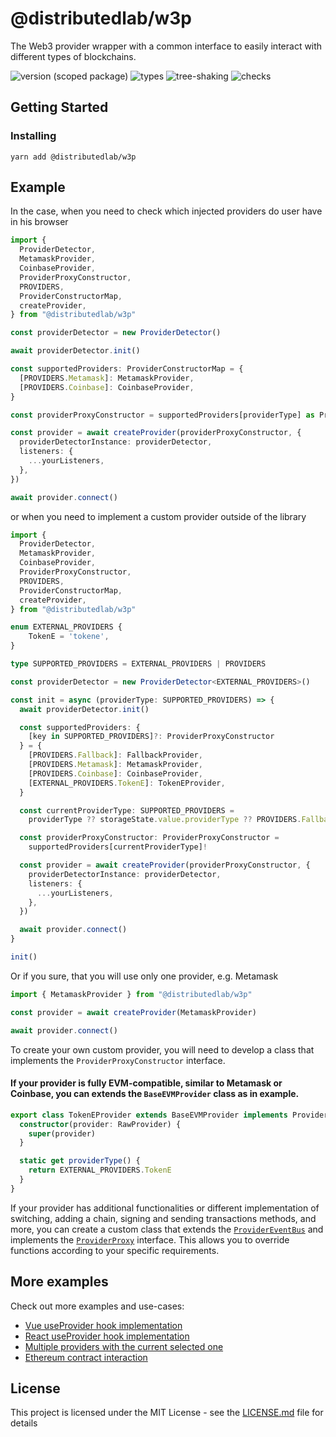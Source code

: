 # @distributedlab/w3p

The Web3 provider wrapper with a common interface to easily interact with different types of blockchains.

![version (scoped package)](https://badgen.net/npm/v/@distributedlab/w3p)
![types](https://badgen.net/npm/types/@distributedlab/w3p)
![tree-shaking](https://badgen.net/bundlephobia/tree-shaking/@distributedlab/w3p)
![checks](https://badgen.net/github/checks/distributed-lab/web-kit/main)

## Getting Started

### Installing

```
yarn add @distributedlab/w3p
```

## Example

In the case, when you need to check which injected providers do user have in his browser

```ts
import {
  ProviderDetector,
  MetamaskProvider,
  CoinbaseProvider,
  ProviderProxyConstructor,
  PROVIDERS,
  ProviderConstructorMap,
  createProvider,
} from "@distributedlab/w3p"

const providerDetector = new ProviderDetector()

await providerDetector.init()

const supportedProviders: ProviderConstructorMap = {
  [PROVIDERS.Metamask]: MetamaskProvider,
  [PROVIDERS.Coinbase]: CoinbaseProvider,
}

const providerProxyConstructor = supportedProviders[providerType] as ProviderProxyConstructor

const provider = await createProvider(providerProxyConstructor, {
  providerDetectorInstance: providerDetector,
  listeners: {
    ...yourListeners,
  },
})

await provider.connect()
```

or when you need to implement a custom provider outside of the library

```ts
import {
  ProviderDetector,
  MetamaskProvider,
  CoinbaseProvider,
  ProviderProxyConstructor,
  PROVIDERS,
  ProviderConstructorMap,
  createProvider,
} from "@distributedlab/w3p"

enum EXTERNAL_PROVIDERS {
    TokenE = 'tokene',
}

type SUPPORTED_PROVIDERS = EXTERNAL_PROVIDERS | PROVIDERS

const providerDetector = new ProviderDetector<EXTERNAL_PROVIDERS>()

const init = async (providerType: SUPPORTED_PROVIDERS) => {
  await providerDetector.init()

  const supportedProviders: {
    [key in SUPPORTED_PROVIDERS]?: ProviderProxyConstructor
  } = {
    [PROVIDERS.Fallback]: FallbackProvider,
    [PROVIDERS.Metamask]: MetamaskProvider,
    [PROVIDERS.Coinbase]: CoinbaseProvider,
    [EXTERNAL_PROVIDERS.TokenE]: TokenEProvider,
  }

  const currentProviderType: SUPPORTED_PROVIDERS =
    providerType ?? storageState.value.providerType ?? PROVIDERS.Fallback

  const providerProxyConstructor: ProviderProxyConstructor =
    supportedProviders[currentProviderType]!

  const provider = await createProvider(providerProxyConstructor, {
    providerDetectorInstance: providerDetector,
    listeners: {
      ...yourListeners,
    },
  })

  await provider.connect()
}

init()
```

Or if you sure, that you will use only one provider, e.g. Metamask

```ts
import { MetamaskProvider } from "@distributedlab/w3p"

const provider = await createProvider(MetamaskProvider)

await provider.connect()
```

To create your own custom provider, you will need to develop a class that implements the `ProviderProxyConstructor` interface.

#### If your provider is fully EVM-compatible, similar to Metamask or Coinbase, you can extends the `BaseEVMProvider` class as in example.
```ts
export class TokenEProvider extends BaseEVMProvider implements ProviderProxy {
  constructor(provider: RawProvider) {
    super(provider)
  }

  static get providerType() {
    return EXTERNAL_PROVIDERS.TokenE
  }
}
```


If your provider has additional functionalities or different implementation of switching, adding a chain, signing and sending transactions methods, and more, you can create a custom class that extends the [`ProviderEventBus`](./src/providers/wrapped/_event-bus.ts) and implements the [`ProviderProxy`](./src/types/provider.ts?plain=71) interface. This allows you to override functions according to your specific requirements.

## More examples
Check out more examples and use-cases:

- [Vue useProvider hook implementation](./examples/vue-use-provider-hook.ts)
- [React useProvider hook implementation](./examples/react-use-provider-hook.ts)
- [Multiple providers with the current selected one](./examples/multiple-providers.ts)
- [Ethereum contract interaction](./examples/eth-contract-call.ts)

## License

This project is licensed under the MIT License - see the [LICENSE.md](../../LICENSE) file for details
